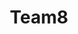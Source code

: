 ---
layout: firm_page
title: "Team8"
id: "team8.vc"
permalink: "/team8team8.vc/"
website: "https://team8.vc/"
offices: "New York (United States), Tel Aviv-Yafo (Israel)"
investment_stages: "Seed, Series A, Series B"
portfolio_companies: "40Seas, Akeyless, April, Ballerine, Bluespine, Briya, Claroty, Classiq, Curv, Datricks, Dig Security, Duality, Fijoya, Finout, FundGuard, Gem, Harmonya, Hysolate, Illusive, IONIX, IVIX, Mimic, Monogoto, Nagomi, Noogata, Onestep, Orchid, OX Security, Panax, Planck, Port, Portshift, Sayata, SetSail, Spiral, Spott, Sygnia, Talon, VisibleRisk, Wisor"
portfolio_link: "https://team8.vc/portfolio/"
investment_markets: "Enterprise Technology, Cybersecurity, AI, Fintech, Data, Digital Health"
founded_year: "2014"
description: "Team8 builds and invests in companies, improving the odds of entrepreneurial success by investing way more than capital. Their model integrates an in-house company-building team and a network of C-level executives to de-risk company building and accelerate growth. They focus on enterprise technology, cyber, AI, and fintech."
linkedin: "https://www.linkedin.com/company/team8group"
twitter: "https://twitter.com/team8group"
instagram: ""
team_page: "https://team8.vc/team/"
investor_type: "Venture Capital, Venture Creation"
crunchbase: "https://www.crunchbase.com/organization/team8"
pitchbook: "https://pitchbook.com/profiles/investor/108037-45"

# SEO Optimization
meta_title: "Team8 - VC Firm - projectstartups.com"
meta_description: "Team8, Team8 builds and invests in companies, improving the odds of entrepreneurial success by investing way more than capital. Their model integrates an in-..."
meta_keywords: "Team8, Enterprise Technology, Cybersecurity, AI, Fintech, Data, Digital Health, VC firm, venture capital, startup investor, projectstartups.com"
canonical_url: "https://vc.projectstartups.com/team8team8.vc/"
---